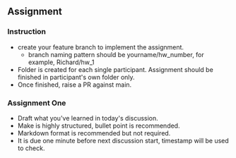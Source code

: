## Assignment

### Instruction
- create your feature branch to implement the assignment.
  - branch naming pattern should be yourname/hw_number, for example, Richard/hw_1
- Folder is created for each single participant. Assignment should be finished in participant's own folder only.
- Once finished, raise a PR against main.

### Assignment One
- Draft what you've learned in today's discussion.
- Make is highly structured, bullet point is recommended.
- Markdown format is recommended but not required.
- It is due one minute before next discussion start, timestamp will be used to check.
